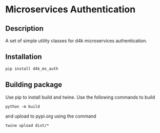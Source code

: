 # Microservices Authentication

## Description

A set of simple utility classes for d4k microservices authentication.

## Installation

```bash
pip install d4k_ms_auth
```

## Building package

Use pip to install build and twine. Use the following commands to build

```python -m build``` 

and upload to pypi.org using the command

```twine upload dist/*``` 
